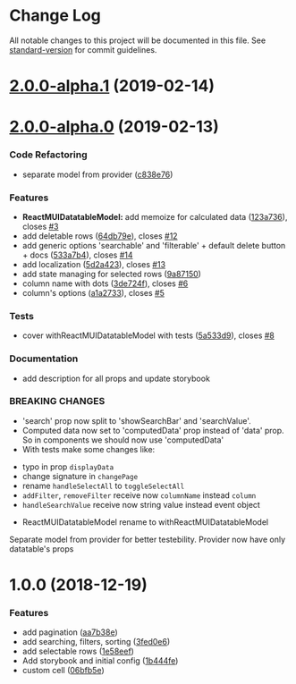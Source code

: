 # Change Log

All notable changes to this project will be documented in this file. See [standard-version](https://github.com/conventional-changelog/standard-version) for commit guidelines.

<a name="2.0.0-alpha.1"></a>
# [2.0.0-alpha.1](https://github.com/DTupalov/react-material-ui-datatable/compare/v2.0.0-alpha.0...v2.0.0-alpha.1) (2019-02-14)



<a name="2.0.0-alpha.0"></a>
# [2.0.0-alpha.0](https://github.com/DTupalov/react-material-ui-datatable/compare/v1.0.0...v2.0.0-alpha.0) (2019-02-13)


### Code Refactoring

* separate model from provider ([c838e76](https://github.com/DTupalov/react-material-ui-datatable/commit/c838e76))


### Features

* **ReactMUIDatatableModel:** add memoize for calculated data ([123a736](https://github.com/DTupalov/react-material-ui-datatable/commit/123a736)), closes [#3](https://github.com/DTupalov/react-material-ui-datatable/issues/3)
* add deletable rows ([64db79e](https://github.com/DTupalov/react-material-ui-datatable/commit/64db79e)), closes [#12](https://github.com/DTupalov/react-material-ui-datatable/issues/12)
* add generic options 'searchable' and 'filterable'  + default delete button + docs ([533a7b4](https://github.com/DTupalov/react-material-ui-datatable/commit/533a7b4)), closes [#14](https://github.com/DTupalov/react-material-ui-datatable/issues/14)
* add localization ([5d2a423](https://github.com/DTupalov/react-material-ui-datatable/commit/5d2a423)), closes [#13](https://github.com/DTupalov/react-material-ui-datatable/issues/13)
* add state managing for selected rows ([9a87150](https://github.com/DTupalov/react-material-ui-datatable/commit/9a87150))
* column name with dots ([3de724f](https://github.com/DTupalov/react-material-ui-datatable/commit/3de724f)), closes [#6](https://github.com/DTupalov/react-material-ui-datatable/issues/6)
* column's options ([a1a2733](https://github.com/DTupalov/react-material-ui-datatable/commit/a1a2733)), closes [#5](https://github.com/DTupalov/react-material-ui-datatable/issues/5)


### Tests

* cover withReactMUIDatatableModel with tests ([5a533d9](https://github.com/DTupalov/react-material-ui-datatable/commit/5a533d9)), closes [#8](https://github.com/DTupalov/react-material-ui-datatable/issues/8)

### Documentation

* add description for all props and update storybook


### BREAKING CHANGES

* 'search' prop now split to 'showSearchBar' and 'searchValue'.
* Computed data now set to 'computedData' prop instead of 'data' prop. So in components we should now use 'computedData'
* With tests make some changes like:
- typo in prop `displayData`
- change signature in `changePage`
- rename `handleSelectAll` to `toggleSelectAll`
- `addFilter`, `removeFilter`  receive now `columnName` instead `column`
- `handleSearchValue` receive now string value instead event object
* ReactMUIDatatableModel rename to withReactMUIDatatableModel

Separate model from provider for better testebility. Provider now have only datatable's props



<a name="1.0.0"></a>
# 1.0.0 (2018-12-19)


### Features

* add pagination ([aa7b38e](https://github.com/DTupalov/react-material-ui-datatable/commit/aa7b38e))
* add searching, filters, sorting ([3fed0e6](https://github.com/DTupalov/react-material-ui-datatable/commit/3fed0e6))
* add selectable rows ([1e58eef](https://github.com/DTupalov/react-material-ui-datatable/commit/1e58eef))
* Add storybook and initial config ([1b444fe](https://github.com/DTupalov/react-material-ui-datatable/commit/1b444fe))
* custom cell ([06bfb5e](https://github.com/DTupalov/react-material-ui-datatable/commit/06bfb5e))
